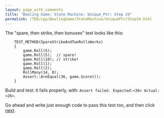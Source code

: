 ```yaml
---
layout: page_with_comments
title: "Bowling Game: State Machine: Unique_Ptr: Step 24"
permalink: /TDD/cpp/BowlingGame/StateMachine/UniquePtr/Step24.html
---
```


The "spare, then strike, then bonuses" test looks like this:
```
    TEST_METHOD(SpareStrikeAndTwoRollsWorks)
    {
        game.Roll(5);
        game.Roll(5);  // spare!
        game.Roll(10); // strike!
        game.Roll(1);
        game.Roll(2);
        RollMany(14, 0);
        Assert::AreEqual(36, game.Score());
    }
```

Build and test:  it fails properly, with: ```Assert failed. Expected:<36> Actual:<26>```.

Go ahead and write just enough code to pass this test too, and then click [next](Step25.html).
